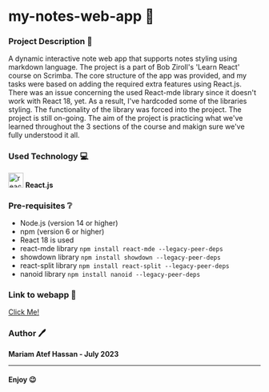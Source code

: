 # my-notes-web-app 📓

### Project Description :page_facing_up:
A dynamic interactive note web app that supports notes styling using markdown language. The project is a part of Bob Ziroll's 'Learn React' course on Scrimba. The core structure of the app was provided, and my tasks were based on adding the required extra features using React.js.
There was an issue concerning the used React-mde library since it doesn't work with React 18, yet. As a result, I've hardcoded some of the libraries styling. The functionality of the library was forced into the project. The project is still on-going. 
The aim of the project is practicing what we've learned throughout the 3 sections of the course and makign sure we've fully understood it all. 


### Used Technology 💻

<img src="https://upload.wikimedia.org/wikipedia/commons/thumb/a/a7/React-icon.svg/2300px-React-icon.svg.png" alt="react" width="30" height="30"> __React.js__

### Pre-requisites :grey_question:
- Node.js (version 14 or higher)
- npm (version 6 or higher)
- React 18 is used
- react-mde library ``` npm install react-mde --legacy-peer-deps ```
- showdown library ``` npm install showdown --legacy-peer-deps ```
- react-split library ``` npm install react-split --legacy-peer-deps ```
- nanoid library ``` npm install nanoid --legacy-peer-deps ```

### Link to webapp 🔗

<a href="#"> Click Me! </a>

### Author 🖊️

**Mariam Atef Hassan  - July 2023**

<hr>

#### Enjoy :wink:




